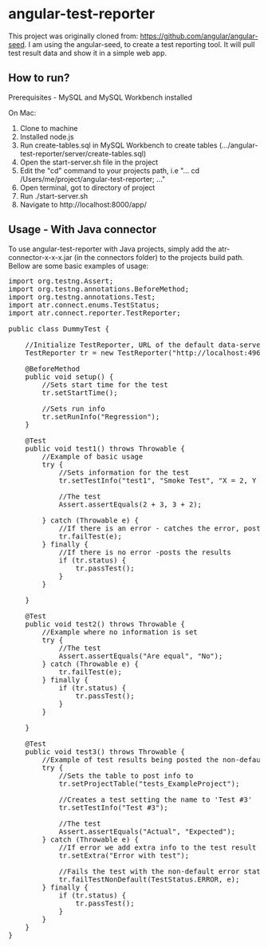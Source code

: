 # angular-test-reporter

This project was originally cloned from: https://github.com/angular/angular-seed.  I am using the angular-seed, to create a test reporting tool. It will pull test result data and show it in a simple web app.

## How to run?

Prerequisites - MySQL and MySQL Workbench installed

On Mac:

1. Clone to machine
2. Installed node.js
4. Run create-tables.sql in MySQL Workbench to create tables (.../angular-test-reporter/server/create-tables.sql)
5. Open the start-server.sh file in the project
6. Edit the "cd" command to your projects path, i.e "... cd /Users/me/project/angular-test-reporter; ..."
7. Open terminal, got to directory of project
8. Run ./start-server.sh
9. Navigate to http://localhost:8000/app/

## Usage - With Java connector
To use angular-test-reporter with Java projects, simply add the atr-connector-x-x-x.jar (in the connectors folder) to the projects build path. Bellow are some basic examples of usage:

<pre>
import org.testng.Assert;
import org.testng.annotations.BeforeMethod;
import org.testng.annotations.Test;
import atr.connect.enums.TestStatus;
import atr.connect.reporter.TestReporter;

public class DummyTest {

	//Initialize TestReporter, URL of the default data-server
	TestReporter tr = new TestReporter("http://localhost:4968/addTest");
	
	@BeforeMethod
	public void setup() {
		//Sets start time for the test
		tr.setStartTime();
		
		//Sets run info
		tr.setRunInfo("Regression");
	}

	@Test
	public void test1() throws Throwable {
		//Example of basic usage
		try {
			//Sets information for the test
			tr.setTestInfo("test1", "Smoke Test", "X = 2, Y = 3", "Checking if X + Y = Y + X");
			
			//The test
			Assert.assertEquals(2 + 3, 3 + 2);
			
		} catch (Throwable e) {
			//If there is an error - catches the error, posts the results, and finally throws the error
			tr.failTest(e);
		} finally {
			//If there is no error -posts the results
			if (tr.status) {
				tr.passTest();
			}
		}

	}

	@Test
	public void test2() throws Throwable {
		//Example where no information is set
		try {
			//The test
			Assert.assertEquals("Are equal", "No");
		} catch (Throwable e) {
			tr.failTest(e);
		} finally {
			if (tr.status) {
				tr.passTest();
			}
		}

	}

	@Test
	public void test3() throws Throwable {
		//Example of test results being posted the non-default table
		try {
			//Sets the table to post info to
			tr.setProjectTable("tests_ExampleProject");
			
			//Creates a test setting the name to 'Test #3'
			tr.setTestInfo("Test #3");
			
			//The test
			Assert.assertEquals("Actual", "Expected");
		} catch (Throwable e) {
			//If error we add extra info to the test result
			tr.setExtra("Error with test");
			
			//Fails the test with the non-default error status and throws the error
			tr.failTestNonDefault(TestStatus.ERROR, e);
		} finally {
			if (tr.status) {
				tr.passTest();
			}
		}
	}
}
</pre>

